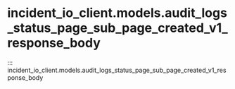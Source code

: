# incident_io_client.models.audit_logs_status_page_sub_page_created_v1_response_body

::: incident_io_client.models.audit_logs_status_page_sub_page_created_v1_response_body